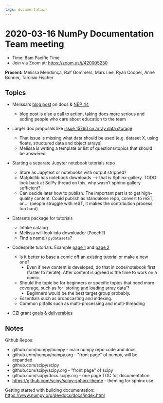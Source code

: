 ```yaml
---
tags: documentation
---
```


# 2020-03-16 NumPy Documentation Team meeting

- Time: 8am Pacific Time
- Join via Zoom at: https://zoom.us/j/420005230

**Present:** Melissa Mendonça, Ralf Gommers, Mars Lee, Ryan Cooper, Anne Bonner, Tarcisio Fischer

## Topics

- Melissa's [blog post](https://labs.quansight.org/blog/2020/03/documentation-as-a-way-to-build-community/) on docs & [NEP 44](https://numpy.org/neps/nep-0044-restructuring-numpy-docs.html)
  - blog post is also a call to action, taking docs more serious and adding people who care about education to the team

- Larger doc proposals like [issue 15760 on array data storage](https://github.com/numpy/numpy/issues/15760)
  - That issue is missing what data should be used (e.g. dataset X, using floats, structured data and object arrays)
  - Melissa is writing a template or list of questions/topics that should be answered

- Starting a separate Jupyter notebook tutorials repo
  - Store as Jupytext or notebooks with output stripped?
  - Matplotlib has notebook downloads --> that is Sphinx-gallery. TODO: look back at SciPy thread on this, why wasn't sphinx-gallery sufficient?
  - Can decide later how to publish. The important part is to get high-quality content. Could publish as standalone repo, convert to reST, or ... (people struggle with reST, it makes the contribution process too hard)

- Datasets package for tutorials
    - Intake catalog
    - Melissa will look into downloader (Pooch?)
    - Find a name:) `pydatasets`?

- Codesprite tutorials. Example [page 1](https://imgur.com/rQc72iL) and [page 2](https://imgur.com/zhQ2huo)
    - Is it better to base a comic off an existing tutorial or make a new one?
        - Even if new content is developed, do that in code/notebook first (faster to iterate). After content is agreed is the time to work on a comic.
    - Should the topic be for beginners or specific topics that need more coverage, such as for 'storing and loading array data'?
        - Beginners would be the best target group probably.
    - Essentials such as broadcasting and indexing. 
    - Common pitfalls such as multi-processing and multi-threading

- CZI grant [goals & deliverables](https://figshare.com/articles/Proposal_NumPy_OpenBLAS_for_Chan_Zuckerberg_Initiative_EOSS_2019_round_1/10302167)

## Notes

Github Repos:

- github.com/numpy/numpy - main numpy repo code and docs
- github.com/numpy/numpy.org - "front page" of numpy, will be expanded
- github.com/scipy/scipy
- github.com/scipy/scipy.org - "front page" of scipy
- github.com/scipy/docs.scipy.org - one page TOC for documentation
- https://github.com/scipy/scipy-sphinx-theme - theming for sphinx use

Getting started with building documentation: https://www.numpy.org/devdocs/docs/index.html
